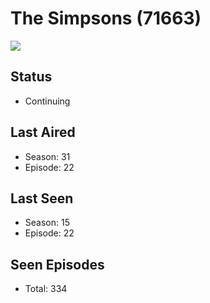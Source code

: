 # The Simpsons (71663)

<img src="https://dg31sz3gwrwan.cloudfront.net/poster/71663/952849-0-optimized.jpg" />

## Status
* Continuing
## Last Aired
* Season: 31
* Episode: 22
## Last Seen
* Season: 15
* Episode: 22
## Seen Episodes
* Total: 334
